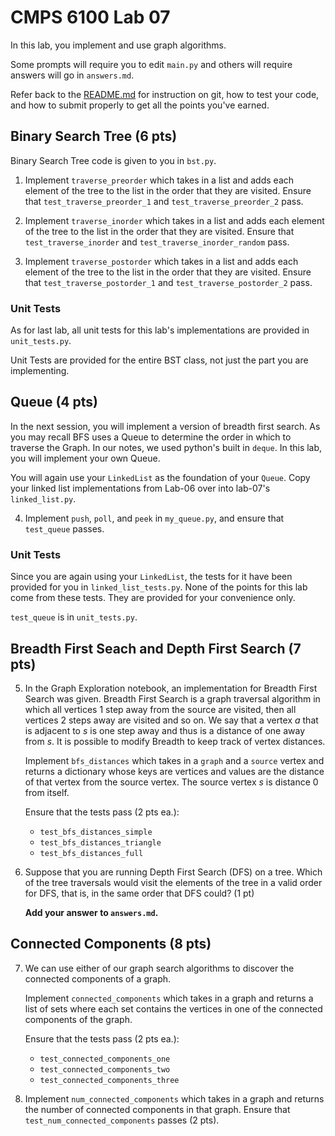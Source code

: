 # CMPS 6100  Lab 07

In this lab, you implement and use graph algorithms.

Some prompts will require you to edit `main.py` and others will require answers will go in `answers.md`.

Refer back to the [README.md](README.md) for instruction on git, how to test your code, and how to submit properly to get all the points you've earned.

## Binary Search Tree (6 pts)

Binary Search Tree code is given to you in `bst.py`. 

1. Implement `traverse_preorder` which takes in a list and adds each element of the tree to the list in the order that they are visited. Ensure that `test_traverse_preorder_1` and `test_traverse_preorder_2` pass.

2. Implement `traverse_inorder` which takes in a list and adds each element of the tree to the list in the order that they are visited. Ensure that `test_traverse_inorder` and `test_traverse_inorder_random` pass.

3. Implement `traverse_postorder` which takes in a list and adds each element of the tree to the list in the order that they are visited. Ensure that `test_traverse_postorder_1` and `test_traverse_postorder_2` pass.

### Unit Tests

As for last lab, all unit tests for this lab's implementations are provided in `unit_tests.py`. 

Unit Tests are provided for the entire BST class, not just the part you are implementing.

## Queue (4 pts)

In the next session, you will implement a version of breadth first search. As you may recall BFS uses a Queue to determine the order in which to traverse the Graph. In our notes, we used python's built in `deque`. In this lab, you will implement your own Queue.

You will again use your `LinkedList` as the foundation of your `Queue`. Copy your linked list implementations from Lab-06 over into lab-07's `linked_list.py`.

4. Implement `push`, `poll`, and `peek` in `my_queue.py`, and ensure that `test_queue` passes.

### Unit Tests

Since you are again using your `LinkedList`, the tests for it have been provided for you in `linked_list_tests.py`. None of the points for this lab come from these tests. They are provided for your convenience only.

`test_queue` is in `unit_tests.py`.

## Breadth First Seach and Depth First Search (7 pts)

5. In the Graph Exploration notebook, an implementation for Breadth First Search was given. Breadth First Search is a graph traversal algorithm in which all vertices 1 step away from the source are visited, then all vertices 2 steps away are visited and so on. We say that a vertex $a$ that is adjacent to $s$ is one step away and thus is a distance of one away from $s$. It is possible to modify Breadth to keep track of vertex distances.   
    
    Implement `bfs_distances` which takes in a `graph` and a `source` vertex and returns a dictionary whose keys are vertices and values are the distance of that vertex from the source vertex. The source vertex $s$ is distance $0$ from itself.

    Ensure that the tests pass (2 pts ea.): 
    
    - `test_bfs_distances_simple`
    - `test_bfs_distances_triangle`
    - `test_bfs_distances_full`

6. Suppose that you are running Depth First Search (DFS) on a tree. Which of the tree traversals would visit the elements of the tree in a valid order for DFS, that is, in the same order that DFS could? (1 pt)

    **Add your answer to `answers.md`.**

## Connected Components (8 pts)

7. We can use either of our graph search algorithms to discover the connected components of a graph. 

    Implement `connected_components` which takes in a graph and returns a list of sets where each set contains the vertices in one of the connected components of the graph.

    Ensure that the tests pass (2 pts ea.): 
    
    - `test_connected_components_one`
    - `test_connected_components_two`
    - `test_connected_components_three`

8. Implement `num_connected_components` which takes in a graph and returns the number of connected components in that graph. Ensure that `test_num_connected_components` passes (2 pts).